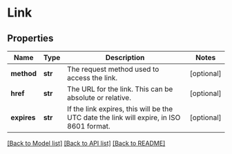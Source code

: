 # Link

## Properties
Name | Type | Description | Notes
------------ | ------------- | ------------- | -------------
**method** | **str** | The request method used to access the link. | [optional] 
**href** | **str** | The URL for the link. This can be absolute or relative. | [optional] 
**expires** | **str** | If the link expires, this will be the UTC date the link will expire, in ISO 8601 format. | [optional] 

[[Back to Model list]](../README.md#documentation-for-models) [[Back to API list]](../README.md#documentation-for-api-endpoints) [[Back to README]](../README.md)


